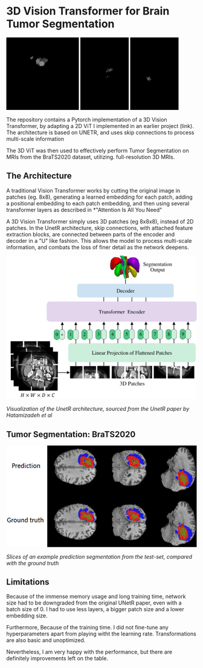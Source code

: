 # 3D Vision Transformer for Brain Tumor Segmentation
<p float="center">
    <img src="images/1.gif" />
    <img src="images/2.gif"/> 
    <img src="images/3.gif"/>
</p
*A GIF of an example of a predicted segmentation from the test-set*

The repository contains a Pytorch implementation of a 3D Vision Transformer, by adapting a 2D ViT I implemented in an earlier project (link). The architecture is based on UNETR, and uses skip connections to process multi-scale information

The 3D ViT was then used to effectively perform Tumor Segmentation on MRIs from the BraTS2020 dataset, utilizing. full-resolution 3D MRIs.

## The Architecture
A traditional Vision Transformer works by cutting the original image in patches (eg. 8x8), generating a learned embedding for each patch, adding a positional embedding to each patch embedding, and then using several transformer layers as described in *"Attention Is All You Need"

A 3D Vision Transformer simply uses 3D patches (eg 8x8x8), instead of 2D patches. In the UnetR architecture, skip connections, with attached feature extraction blocks, are connected between parts of the encoder and decoder in a "U" like fashion. This allows the model to process multi-scale information, and combats the loss of finer detail as the network deepens.

![alt text](images/image.png)

*Visualization of the UnetR architecture, sourced from the UnetR paper by Hatamizadeh et al*

## Tumor Segmentation: BraTS2020
![alt text](images/val.png)

*Slices of an example prediction segmentation from the test-set, compared with the ground truth*

## Limitations
Because of the immense memory usage and long training time, network size had to be downgraded from the original UNetR paper, even with a batch size of 0. I had to use less layers, a bigger patch size and a lower embedding size.

Furthermore, Because of the training time. I did not fine-tune any hyperparameters apart from playing witht the learning rate. Transformations are also basic and unoptimized.

Nevertheless, I am very happy with the performance, but there are definitely improvements left on the table.
